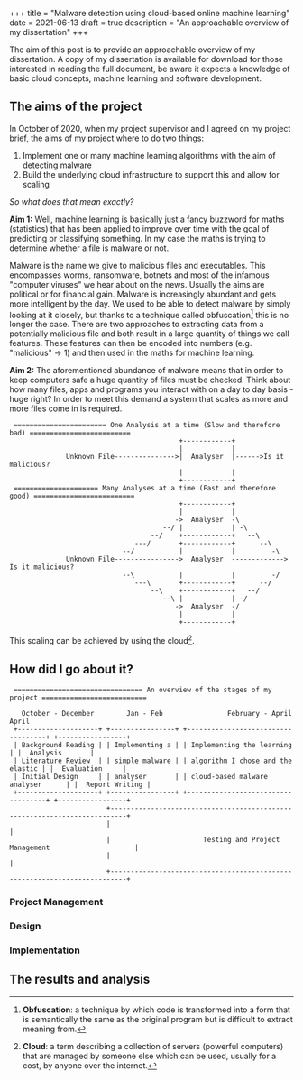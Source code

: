 +++
title = "Malware detection using cloud-based online machine learning"
date = 2021-06-13
draft = true
description = "An approachable overview of my dissertation"
+++

The aim of this post is to provide an approachable overview of my dissertation. A copy of my
dissertation is available for download for those interested in reading the full document, be aware
it expects a knowledge of basic cloud concepts, machine learning and software development.

## The aims of the project

In October of 2020, when my project supervisor and I agreed on my project brief, the aims of my
project where to do two things:

1. Implement one or many machine learning algorithms with the aim of detecting malware
2. Build the underlying cloud infrastructure to support this and allow for scaling

*So what does that mean exactly?*

**Aim 1:** Well, machine learning is basically just a fancy buzzword for
maths (statistics) that has been applied to improve over time with the goal of predicting or
classifying something. In my case the maths is trying to determine whether a file is malware or not.

Malware is the name we give to malicious files and executables. This encompasses worms,
ransomware, botnets and most of the infamous "computer viruses" we hear about on the news.
Usually the aims are political or for financial gain. Malware is increasingly abundant and gets more
intelligent by the day. We used to be able to detect malware by simply looking at it closely, but
thanks to a technique called obfuscation[^fn:1] this is no longer the case. There are two approaches
to extracting data from a potentially malicious file and both result in a large quantity of things
we call features. These features can then be encoded into numbers (e.g. "malicious" -> 1) and then
used in the maths for machine learning.

**Aim 2:** The aforementioned abundance of malware means that in order to keep computers safe a huge
quantity of files must be checked. Think about how many files, apps and programs you interact with
on a day to day basis - huge right? In order to meet this demand a system that scales as more and
more files come in is required.

```
 ======================= One Analysis at a time (Slow and therefore bad) =========================
                                          +------------+                                           
                                          |            |                                              
              Unknown File--------------->|  Analyser  |------>Is it malicious?
                                          |            |                                              
                                          +------------+                                              
 ===================== Many Analyses at a time (Fast and therefore good) =========================
                                          +------------+                                   
                                          |            |                                   
                                         ->  Analyser  -\                                  
                                      --/ |            | -\                                
                                   --/    +------------+   --\                             
                               ---/       +------------+      --\                          
                            --/           |            |         -\                        
              Unknown File---------------->  Analyser  -------------> Is it malicious?     
                            --\           |            |         -/                        
                               ---\       +------------+      --/                          
                                   --\    +------------+   --/                             
                                      --\ |            | -/                                
                                         ->  Analyser  -/                                  
                                          |            |                                   
                                          +------------+                                   
```
This scaling can be achieved by using the cloud[^fn:2].

## How did I go about it?

```
 ================================ An overview of the stages of my project ========================== 

   October - December        Jan - Feb                February - April                  April     
 +--------------------+ +----------------+ +-----------------------------------+ +-----------------+
 | Background Reading | | Implementing a | | Implementing the learning         | |  Analysis       |
 | Literature Review  | | simple malware | | algorithm I chose and the elastic | |  Evaluation     |
 | Initial Design     | | analyser       | | cloud-based malware analyser      | |  Report Writing |
 +--------------------+ +----------------+ +-----------------------------------+ +-----------------+
                        +--------------------------------------------------------------------------+
                        |                                                                          |
                        |                       Testing and Project Management                     |
                        |                                                                          |
                        +--------------------------------------------------------------------------+
```

### Project Management

### Design 

### Implementation

## The results and analysis

[^fn:1]: **Obfuscation**: a technique by which code is transformed into a form that is semantically
  the same as the original program but is difficult to extract meaning from.
[^fn:2]: **Cloud**: a term describing a collection of servers (powerful computers) that are managed
  by someone else which can be used, usually for a cost, by anyone over the internet.



